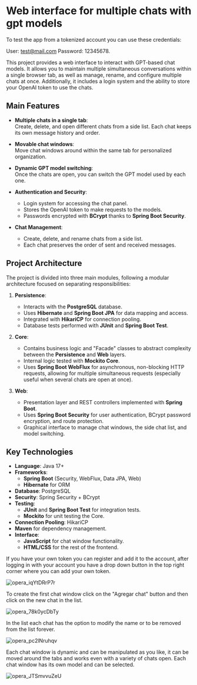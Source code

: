 # Web interface for multiple chats with gpt models

To test the app from a tokenized account you can use these credentials:

User: test@mail.com
Password: 12345678.


This project provides a web interface to interact with GPT-based chat models. It allows you to maintain multiple simultaneous conversations within a single browser tab, as well as manage, rename, and configure multiple chats at once. Additionally, it includes a login system and the ability to store your OpenAI token to use the chats.

## Main Features

- **Multiple chats in a single tab**:  
  Create, delete, and open different chats from a side list. Each chat keeps its own message history and order.
  
- **Movable chat windows**:  
  Move chat windows around within the same tab for personalized organization.
  
- **Dynamic GPT model switching**:  
  Once the chats are open, you can switch the GPT model used by each one.
  
- **Authentication and Security**:  
  - Login system for accessing the chat panel.
  - Stores the OpenAI token to make requests to the models.
  - Passwords encrypted with **BCrypt** thanks to **Spring Boot Security**.
  
- **Chat Management**:  
  - Create, delete, and rename chats from a side list.
  - Each chat preserves the order of sent and received messages.
  
## Project Architecture

The project is divided into three main modules, following a modular architecture focused on separating responsibilities:

1. **Persistence**:
   - Interacts with the **PostgreSQL** database.
   - Uses **Hibernate** and **Spring Boot JPA** for data mapping and access.
   - Integrated with **HikariCP** for connection pooling.
   - Database tests performed with **JUnit** and **Spring Boot Test**.

2. **Core**:
   - Contains business logic and "Facade" classes to abstract complexity between the **Persistence** and **Web** layers.
   - Internal logic tested with **Mockito Core**.
   - Uses **Spring Boot WebFlux** for asynchronous, non-blocking HTTP requests, allowing for multiple simultaneous requests (especially useful when several chats are open at once).

3. **Web**:
   - Presentation layer and REST controllers implemented with **Spring Boot**.
   - Uses **Spring Boot Security** for user authentication, BCrypt password encryption, and route protection.
   - Graphical interface to manage chat windows, the side chat list, and model switching.
   
## Key Technologies

- **Language**: Java 17+
- **Frameworks**:  
  - **Spring Boot** (Security, WebFlux, Data JPA, Web)
  - **Hibernate** for ORM
- **Database**: PostgreSQL
- **Security**: Spring Security + BCrypt
- **Testing**:  
  - **JUnit** and **Spring Boot Test** for integration tests.
  - **Mockito** for unit testing the Core.
- **Connection Pooling**: HikariCP
- **Maven** for dependency management.
- **Interface**:
  - **JavaScript** for chat window functionality.
  - **HTML/CSS** for the rest of the frontend.

If you have your own token you can register and add it to the account, after logging in with your
account you have a drop down button in the top right corner where you can add your own token.

![opera_iqYtDRrP7r](https://github.com/user-attachments/assets/a757852c-778c-4e31-8f99-98ffd7032217)


To create the first chat window click on the "Agregar chat" button and then click on the new chat in the list.

![opera_78k0ycDbTy](https://github.com/user-attachments/assets/fd944340-bde0-4cc2-8f36-6f00f144b37c)


In the list each chat has the option to modify the name or to be removed from the list forever.

![opera_pc2lNruhqv](https://github.com/user-attachments/assets/2e1961f4-b9bf-463b-ac66-27e201185ea2)


Each chat window is dynamic and can be manipulated as you like, it can be moved around the tabs and works
even with a variety of chats open. Each chat window has its own model and can be selected.

![opera_JTSmvvuZeU](https://github.com/user-attachments/assets/36f85521-347f-4564-9477-83891ae5b1d1)
